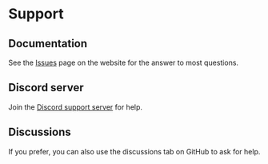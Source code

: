 # Support

## Documentation

See the [Issues](https://github.com/NamVr/DiscordBot-Template/issues) page on the website for the answer to most questions.

## Discord server

Join the [Discord support server](https://discord.gg/soon) for help.

## Discussions

If you prefer, you can also use the discussions tab on GitHub to ask for help.
